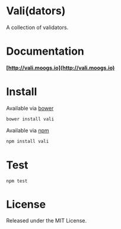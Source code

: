 # Vali(dators)

A collection of validators.

# Documentation

**[http://vali.moogs.io](http://vali.moogs.io)**

# Install

Available via [bower](http://bower.io/)

```bash
bower install vali
```

Available via [npm](https://www.npmjs.org/)

```bash
npm install vali
```

# Test

```
npm test
```

# License

Released under the MIT License.
